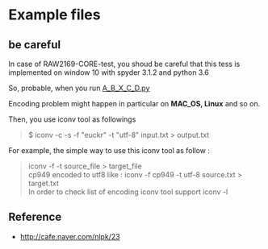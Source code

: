 # Example files

## be careful

  In case of RAW2169-CORE-test, you shoud be careful that this tess is implemented on window 10 with spyder 3.1.2 and python 3.6
  
  So, probable, when you run [A_B_X_C_D.py](https://github.com/hyunyoung2/Recommending_System/blob/master/Python/3.6/A_B_X_C_D.py)
  
  Encoding problem might happen in particular on **MAC_OS, Linux** and so on.
  
  Then, you use iconv tool as followings
  
  > $ iconv -c -s -f "euckr" -t "utf-8" input.txt > output.txt
  
  For example, the simple way to use this iconv tool as follow : 
  
  > iconv -f <source format> -t <target foramt> source_file > target_file   
  > cp949 encoded to utf8 like :
  > iconv -f cp949 -t utf-8 source.txt > target.txt  
  > In order to check list of encoding iconv tool support
  > iconv -l
  
  
## Reference
 
  - http://cafe.naver.com/nlpk/23
  
